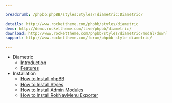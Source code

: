 ```yaml
---

breadcrumb: /phpbb:phpBB/styles:Styles/!diametric:Diametric/

details: http://www.rockettheme.com/phpbb/styles/diametric
demo: http://demo.rockettheme.com/live/phpbb/diametric/
download: http://www.rockettheme.com/phpbb/styles/diametric/modal/downloads
support: http://www.rockettheme.com/forum/phpbb-style-diametric/

---
```


* Diametric
	* [Introduction](INDEX.md#introduction)
	* [Features](INDEX.md#features)
* Installation
	* [How to Install phpBB](../../start/install.md)
	* [How to Install Styles](../../start/styles.md)
	* [How to Install Admin Modules](../../start/styles.md#installing-administrative-modules)
	* [How to Install RokNavMenu Exporter](../../modules/roknavmenu.md)